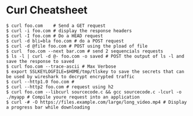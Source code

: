 # Curl Cheatsheet

    $ curl foo.com    # Send a GET request
    $ curl -i foo.com # display the response headers
    $ curl -I foo.com # Do a HEAD request
    $ curl -d bli=bla foo.com # do a POST request
    $ curl -d @file foo.com # POST using the pload of file
    $ curl  foo.com --next bar.com # send 2 sequencials requests
    $ ls -l | curl -d @- foo.com -o saved # POST the output of ls -l and save the response to saved
    $ curl foo.com --trace-ascii # Max Verbose
    $ export SSLKEYLOGFILE=$HOME/tmp/tlskey to save the secrets that can be used by wireshark to decrypt encrypted traffic
    $ curl --http1.0 foo.com # 
    $ curl --http2 foo.com # request using h2
    $ curl foo.com --libcurl sourcecode.c && gcc sourcecode.c -lcurl -o ./myapp # Compile youre request into an application
    $ curl -# -O https://files.example.com/large/long_video.mp4 # Display a progress bar while downloading
